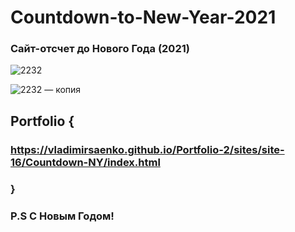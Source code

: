 # Countdown-to-New-Year-2021
 
### Сайт-отсчет до Нового Года (2021)

![2232](https://user-images.githubusercontent.com/56477695/118030345-d74eb980-b36d-11eb-89b7-fd866c110cdb.png)

![2232 — копия](https://user-images.githubusercontent.com/56477695/118030415-ec2b4d00-b36d-11eb-86b2-8954345c96e7.png)

## Portfolio {

### https://vladimirsaenko.github.io/Portfolio-2/sites/site-16/Countdown-NY/index.html

### }

### P.S С Новым Годом!
